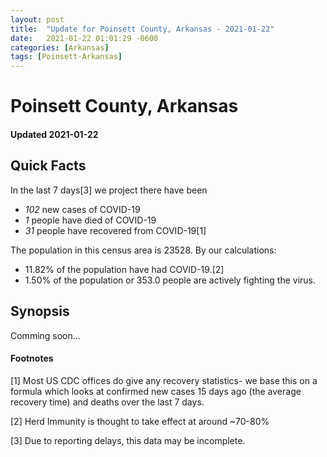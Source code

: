 ```yaml
---
layout: post
title:  "Update for Poinsett County, Arkansas - 2021-01-22"
date:   2021-01-22 01:01:29 -0600
categories: [Arkansas]
tags: [Poinsett-Arkansas]
---
```


# Poinsett County, Arkansas
#### Updated 2021-01-22

## Quick Facts

In the last 7 days[3] we project there have been
- *102* new cases of COVID-19
- *1* people have died of COVID-19
- *31* people have recovered from COVID-19[1]

The population in this census area is 23528. By our calculations:
- 11.82% of the population have had COVID-19.[2]
- 1.50% of the population or 353.0 people are actively fighting the virus.

## Synopsis

Comming soon...


#### Footnotes

[1] Most US CDC offices do give any recovery statistics- we base this on a formula which looks at confirmed new cases
15 days ago (the average recovery time) and deaths over the last 7 days.

[2] Herd Immunity is thought to take effect at around ~70-80%

[3] Due to reporting delays, this data may be incomplete.
 
    